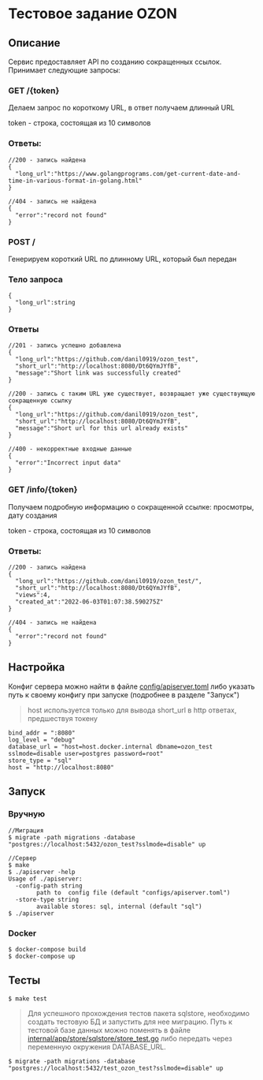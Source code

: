 # Тестовое задание OZON
## Описание

Сервис предоставляет API по созданию сокращенных ссылок. Принимает следующие запросы:
### GET /{token}
Делаем запрос по короткому URL, в ответ получаем длинный URL

token - строка, состоящая из 10 символов <br>

### Ответы:
```
//200 - запись найдена
{
  "long_url":"https://www.golangprograms.com/get-current-date-and-time-in-various-format-in-golang.html"
}

//404 - запись не найдена
{
  "error":"record not found"
}
``` 

### POST /
Генерируем короткий URL по длинному URL, который был передан

### Тело запроса

```
{
  "long_url":string
}
``` 
### Ответы
```
//201 - запись успешно добавлена
{
  "long_url":"https://github.com/danil0919/ozon_test",
  "short_url":"http://localhost:8080/Dt6QYmJYfB",
  "message":"Short link was successfully created"
}

//200 - запись с таким URL уже существует, возвращает уже существующую сокращенную ссылку
{
  "long_url":"https://github.com/danil0919/ozon_test",
  "short_url":"http://localhost:8080/Dt6QYmJYfB",
  "message":"Short url for this url already exists"
}

//400 - некорректные входные данные
{
  "error":"Incorrect input data"
}

``` 

### GET /info/{token}

Получаем подробную информацию о сокращенной ссылке: просмотры, дату создания

token - строка, состоящая из 10 символов <br>

### Ответы:
```
//200 - запись найдена
{
  "long_url":"https://github.com/danil0919/ozon_test/",
  "short_url":"http://localhost:8080/Dt6QYmJYfB",
  "views":4,
  "created_at":"2022-06-03T01:07:38.590275Z"
}

//404 - запись не найдена
{
  "error":"record not found"
}
``` 

## Настройка

Конфиг сервера можно найти в файле [config/apiserver.toml](../config/apiserver.toml) либо указать путь к своему конфигу при запуске (подробнее в разделе "Запуск")

> host используется только для вывода short_url в http ответах, предшествуя токену
```
bind_addr = ":8080"
log_level = "debug"
database_url = "host=host.docker.internal dbname=ozon_test sslmode=disable user=postgres password=root"
store_type = "sql"
host = "http://localhost:8080"
```
## Запуск

### Вручную
```
//Миграция
$ migrate -path migrations -database "postgres://localhost:5432/ozon_test?sslmode=disable" up

//Сервер
$ make
$ ./apiserver -help
Usage of ./apiserver:
  -config-path string
        path to  config file (default "configs/apiserver.toml")
  -store-type string
        available stores: sql, internal (default "sql")
$ ./apiserver 

```
### Docker
```
$ docker-compose build
$ docker-compose up
```

## Тесты

```
$ make test
```

>Для успешного прохождения тестов пакета sqlstore, необходимо создать тестовую БД и запустить для нее миграцию. Путь к тестовой базе данных можно поменять в файле [internal/app/store/sqlstore/store_test.go](../internal/app/store/sqlstore/store_test.go) либо передать через переменную окружения DATABASE_URL.
```
$ migrate -path migrations -database "postgres://localhost:5432/test_ozon_test?sslmode=disable" up
```

